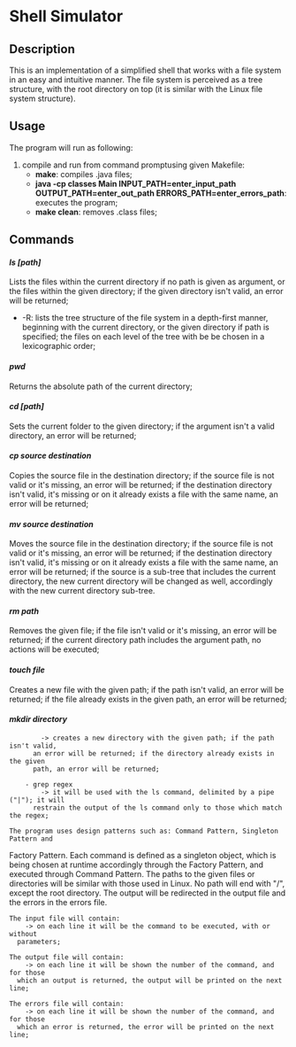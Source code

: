 # Shell Simulator
	
## Description
This is an implementation of a simplified shell that works with a file system in an easy and intuitive manner. The file system is perceived as a tree structure, with the root directory on top (it is similar with the Linux file system structure).

## Usage
The program will run as following:
1. compile and run from command promptusing given Makefile:
	- **make**: compiles .java files;
	- **java -cp classes Main INPUT_PATH=enter_input_path OUTPUT_PATH=enter_out_path ERRORS_PATH=enter_errors_path**: executes the program;
	- **make clean**: removes .class files;

## Commands
#### *ls [path]*
Lists the files within the current directory if no path is given as argument, or the files within the given directory; if the given directory isn't valid, an error will be returned;
- -R: lists the tree structure of the file system in a depth-first manner, beginning with the current directory, or the given directory if path is specified; the files on each level of the tree with be be chosen in a lexicographic order;

#### *pwd*
Returns the absolute path of the current directory;

#### *cd [path]*
Sets the current folder to the given directory; if the argument isn't a valid directory, an error will be returned;

#### *cp source destination*
Copies the source file in the destination directory; if the source file is not valid or it's missing, an error will be returned; if the destination directory isn't valid, it's missing or on it already exists a file with the same name, an error will be returned;

#### *mv source destination*
Moves the source file in the destination directory; if the source file is not valid or it's missing, an error will be returned; if the destination directory isn't valid, it's missing or on it already exists a file with the same name, an error will be returned; if the source is a sub-tree that includes the current directory, the new current directory will be changed as well, accordingly with the new current directory sub-tree.

#### *rm path*
Removes the given file; if the file isn't valid or it's missing, an error will be returned; if the current directory path includes the argument path, no actions will be executed;

#### *touch file*
Creates a new file with the given path; if the path isn't valid, an error will be returned; if the file already exists in the given path, an error will be returned;

#### *mkdir directory*
            -> creates a new directory with the given path; if the path isn't valid, 
          an error will be returned; if the directory already exists in the given 
          path, an error will be returned;

        - grep regex
            -> it will be used with the ls command, delimited by a pipe ("|"); it will
          restrain the output of the ls command only to those which match the regex;

    The program uses design patterns such as: Command Pattern, Singleton Pattern and
Factory Pattern. Each command is defined as a singleton object, which is being chosen
at runtime accordingly through the Factory Pattern, and executed through Command 
Pattern. The paths to the given files or directories will be similar with those used
in Linux. No path will end with "/", except the root directory. The output will be
redirected in the output file and the errors in the errors file.

    The input file will contain:
        -> on each line it will be the command to be executed, with or without 
      parameters;

    The output file will contain:
        -> on each line it will be shown the number of the command, and for those 
      which an output is returned, the output will be printed on the next line;

    The errors file will contain:
        -> on each line it will be shown the number of the command, and for those 
      which an error is returned, the error will be printed on the next line;
